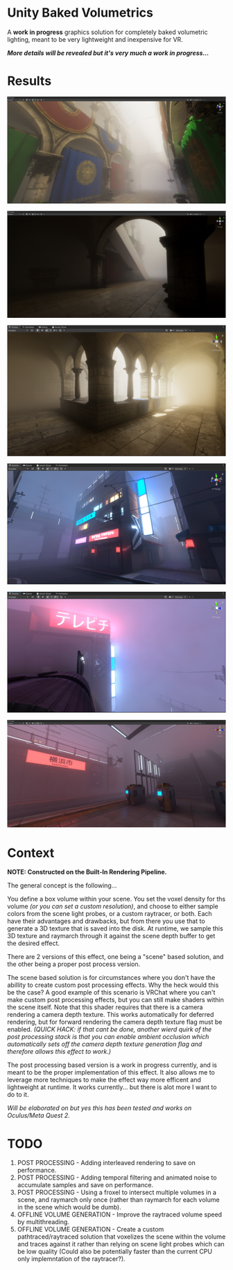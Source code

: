 # Unity Baked Volumetrics
A **work in progress** graphics solution for completely baked volumetric lighting, meant to be very lightweight and inexpensive for VR. 

***More details will be revealed but it's very much a work in progress...***

# Results
![sponza1](GithubContent/sponza1.jpg)

![sponza2](GithubContent/sponza2.png)

![sponza3](GithubContent/sponza3.png)

![yakohama1](GithubContent/yakohama1.png)

![yakohama2](GithubContent/yakohama2.png)

![yakohama3](GithubContent/yakohama3.jpg)

# Context

**NOTE: Constructed on the Built-In Rendering Pipeline.**

The general concept is the following...

You define a box volume within your scene. You set the voxel density for ths volume *(or you can set a custom resolution)*, and choose to either sample colors from the scene light probes, or a custom raytracer, or both. Each have their advantages and drawbacks, but from there you use that to generate a 3D texture that is saved into the disk. At runtime, we sample this 3D texture and raymarch through it against the scene depth buffer to get the desired effect.

There are 2 versions of this effect, one being a "scene" based solution, and the other being a proper post process version.

The scene based solution is for circumstances where you don't have the abillity to create custom post processing effects. Why the heck would this be the case? A good example of this scenario is VRChat where you can't make custom post processing effects, but you can still make shaders within the scene itself. Note that this shader requires that there is a camera rendering a camera depth texture. This works automatically for deferred rendering, but for forward rendering the camera depth texture flag must be enabled. *(QUICK HACK: if that cant be done, another wierd quirk of the post processing stack is that you can enable ambient occlusion which automatically sets off the camera depth texture generation flag and therefore allows this effect to work.)*

The post processing based version is a work in progress currently, and is meant to be the proper implementation of this effect. It also allows me to leverage more techniques to make the effect way more efficent and lightweight at runtime. It works currently... but there is alot more I want to do to it.

*Will be elaborated on but yes this has been tested and works on Oculus/Meta Quest 2.*

# TODO
1. POST PROCESSING - Adding interleaved rendering to save on performance.
2. POST PROCESSING - Adding temporal filtering and animated noise to accumulate samples and save on performance.
3. POST PROCESSING - Using a froxel to intersect multiple volumes in a scene, and raymarch only once (rather than raymarch for each volume in the scene which would be dumb).
4. OFFLINE VOLUME GENERATION - Improve the raytraced volume speed by multithreading.
5. OFFLINE VOLUME GENERATION - Create a custom pathtraced/raytraced solution that voxelizes the scene within the volume and traces against it rather than relying on scene light probes which can be low quality (Could also be potentially faster than the current CPU only implemntation of the raytracer?).
